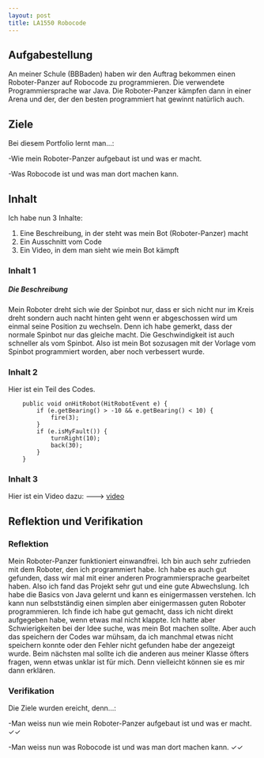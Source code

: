 ```yaml
---
layout: post
title: LA1550 Robocode
---
```




## Aufgabestellung 

An meiner Schule (BBBaden) haben wir den Auftrag bekommen einen Roboter-Panzer auf Robocode zu programmieren. Die verwendete Programmiersprache war Java. Die Roboter-Panzer kämpfen dann in einer Arena und der, der den besten programmiert hat gewinnt natürlich auch.

## Ziele

Bei diesem Portfolio lernt man...:

-Wie mein Roboter-Panzer aufgebaut ist und was er macht.

-Was Robocode ist und was man dort machen kann. 



## Inhalt
Ich habe nun 3 Inhalte:
1. Eine Beschreibung, in der steht was mein Bot (Roboter-Panzer) macht
2. Ein Ausschnitt vom Code
3. Ein Video, in dem man sieht wie mein Bot kämpft

### Inhalt 1

##### Die Beschreibung
Mein Roboter dreht sich wie der Spinbot nur, dass er sich nicht nur im Kreis dreht sondern auch nacht hinten geht wenn er abgeschossen wird um einmal seine Position zu wechseln. Denn ich habe gemerkt, dass der normale Spinbot nur das gleiche macht. Die Geschwindigkeit ist auch schneller als vom Spinbot. Also ist mein Bot sozusagen mit der Vorlage vom Spinbot programmiert worden, aber noch verbessert wurde.
### Inhalt 2

Hier ist ein Teil des Codes. 

```
	public void onHitRobot(HitRobotEvent e) {
		if (e.getBearing() > -10 && e.getBearing() < 10) {
			fire(3);
		}
		if (e.isMyFault()) {
			turnRight(10);
			back(30);
		}
	}
```

### Inhalt 3
Hier ist ein Video dazu: ---> [video](https://www.youtube.com/watch?v=dNQJzpOq0M0)

## Reflektion und Verifikation

### Reflektion
Mein Roboter-Panzer funktioniert einwandfrei. Ich bin auch sehr zufrieden mit dem Roboter, den ich programmiert habe. Ich habe es auch gut gefunden, dass wir mal mit einer anderen Programmiersprache gearbeitet haben. Also ich fand das Projekt sehr gut und eine gute Abwechslung.
Ich habe die Basics von Java gelernt und kann es einigermassen verstehen. Ich kann nun selbstständig einen simplen aber einigermassen guten Roboter programmieren.
Ich finde ich habe gut gemacht, dass ich nicht direkt aufgegeben habe, wenn etwas mal nicht klappte.
Ich hatte aber Schwierigkeiten bei der Idee suche, was mein Bot machen sollte. Aber auch das speichern der Codes war mühsam, da ich manchmal etwas nicht speichern konnte oder den Fehler nicht gefunden habe der angezeigt wurde.
Beim nächsten mal sollte ich die anderen aus meiner Klasse öfters fragen, wenn etwas unklar ist für mich. Denn vielleicht können sie es mir dann erklären.

### Verifikation 
Die Ziele wurden ereicht, denn...:

-Man weiss nun wie mein Roboter-Panzer aufgebaut ist und was er macht. ✓✓

-Man weiss nun was Robocode ist und was man dort machen kann. ✓✓



